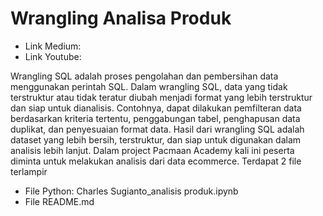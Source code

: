 # Wrangling Analisa Produk
- Link Medium:
- Link Youtube:

Wrangling SQL adalah proses pengolahan dan pembersihan data menggunakan perintah SQL. Dalam wrangling SQL, data yang tidak terstruktur atau tidak teratur diubah menjadi format yang lebih terstruktur dan siap untuk dianalisis. Contohnya, dapat dilakukan pemfilteran data berdasarkan kriteria tertentu, penggabungan tabel, penghapusan data duplikat, dan penyesuaian format data. Hasil dari wrangling SQL adalah dataset yang lebih bersih, terstruktur, dan siap untuk digunakan dalam analisis lebih lanjut. Dalam project Pacmaan Academy kali ini peserta diminta untuk melakukan analisis dari data ecommerce. Terdapat 2 file terlampir

- File Python: Charles Sugianto_analisis produk.ipynb
- File README.md
